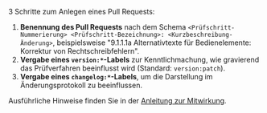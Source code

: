 3 Schritte zum Anlegen eines Pull Requests:

1. **Benennung des Pull Requests** nach dem Schema `<Prüfschritt-Nummerierung> <Prüfschritt-Bezeichnung>: <Kurzbeschreibung-Änderung>`, beispielsweise "9.1.1.1a Alternativtexte für Bedienelemente: Korrektur von Rechtschreibfehlern".
2. **Vergabe eines `version:*`-Labels** zur Kenntlichmachung, wie gravierend das Prüfverfahren beeinflusst wird (Standard: `version:patch`).
3. **Vergabe eines `changelog:*`-Labels**, um die Darstellung im Änderungsprotokoll zu beeinflussen.

Ausführliche Hinweise finden Sie in der [Anleitung zur Mitwirkung](/tollwerk/BIK-Web-Test/blob/doc/CONTRIBUTING.md).
